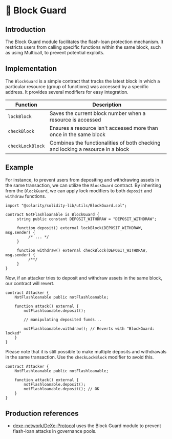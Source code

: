 # 💂 Block Guard

## Introduction

The Block Guard module facilitates the flash-loan protection mechanism. It restricts users from calling specific functions within the same block, such as using Multicall, to prevent potential exploits.

## Implementation

The `BlockGuard` is a simple contract that tracks the latest block in which a particular resource (group of functions) was accessed by a specific address. It provides several modifiers for easy integration.

<table>
  <thead>
    <tr>
      <th>Function</th>
      <th>Description</th>
    </tr>
  </thead>
  <tbody>
    <tr>
      <td><code>lockBlock</code></td>
      <td>Saves the current block number when a resource is accessed</td>
    </tr>
    <tr>
      <td><code>checkBlock</code></td>
      <td>Ensures a resource isn't accessed more than once in the same block</td>
    </tr>
    <tr>
      <td><code>checkLockBlock</code></td>
      <td>Combines the functionalities of both checking and locking a resource in a block</td>
    </tr>
  </tbody>
</table>

## Example

For instance, to prevent users from depositing and withdrawing assets in the same transaction, we can utilize the `BlockGuard` contract. By inheriting from the `BlockGuard`, we can apply lock modifiers to both `deposit` and `withdraw` functions.

```solidity
import "@solarity/solidity-lib/utils/BlockGuard.sol";

contract NotFlashloanable is BlockGuard {
     string public constant DEPOSIT_WITHDRAW = "DEPOSIT_WITHDRAW";
     
     function deposit() external lockBlock(DEPOSIT_WITHDRAW, msg.sender) {
          /* ... */
     }

     function withdraw() external checkBlock(DEPOSIT_WITHDRAW, msg.sender) {
          /**/
     }
}
```

Now, if an attacker tries to deposit and withdraw assets in the same block, our contract will revert.

```solidity
contract Attacker {
    NotFlashloanable public notFlashloanable;
    
    function attack() external {
        notFlashloanable.deposit();
        
        // manipulating deposited funds...
        
        notFlashloanable.withdraw(); // Reverts with "BlockGuard: locked"
    }
}
```

Please note that it is still possible to make multiple deposits and withdrawals in the same transaction. Use the `checkLockBlock` modifier to avoid this.

```solidity
contract Attacker {
    NotFlashloanable public notFlashloanable;
    
    function attack() external {
        notFlashloanable.deposit();
        notFlashloanable.deposit(); // OK
    }
}
```

## Production references

* [dexe-network/DeXe-Protocol](https://github.com/dexe-network/DeXe-Protocol/tree/master) uses the Block Guard module to prevent flash-loan attacks in governance pools.
